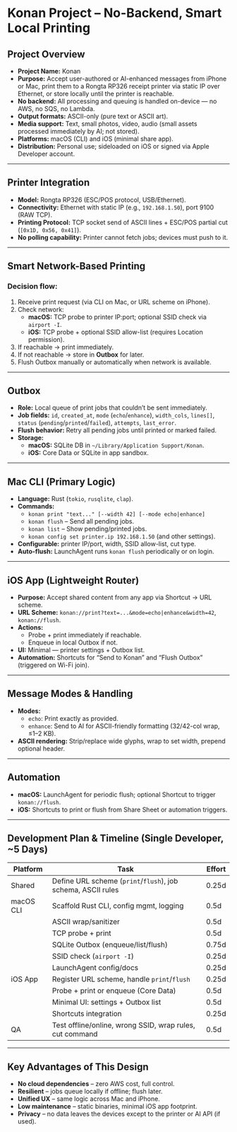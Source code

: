 # Konan Project – No-Backend, Smart Local Printing

## Project Overview

- **Project Name:** Konan
- **Purpose:** Accept user-authored or AI-enhanced messages from iPhone or Mac, print them to a Rongta RP326 receipt printer via static IP over Ethernet, or store locally until the printer is reachable.
- **No backend:** All processing and queuing is handled on-device — no AWS, no SQS, no Lambda.
- **Output formats:** ASCII-only (pure text or ASCII art).
- **Media support:** Text, small photos, video, audio (small assets processed immediately by AI; not stored).
- **Platforms:** macOS (CLI) and iOS (minimal share app).
- **Distribution:** Personal use; sideloaded on iOS or signed via Apple Developer account.

---

## Printer Integration

- **Model:** Rongta RP326 (ESC/POS protocol, USB/Ethernet).
- **Connectivity:** Ethernet with static IP (e.g., `192.168.1.50`), port 9100 (RAW TCP).
- **Printing Protocol:** TCP socket send of ASCII lines + ESC/POS partial cut (`[0x1D, 0x56, 0x41]`).
- **No polling capability:** Printer cannot fetch jobs; devices must push to it.

---

## Smart Network-Based Printing

### Decision flow:

1. Receive print request (via CLI on Mac, or URL scheme on iPhone).
2. Check network:
   - **macOS:** TCP probe to printer IP:port; optional SSID check via `airport -I`.
   - **iOS:** TCP probe + optional SSID allow-list (requires Location permission).
3. If reachable → print immediately.
4. If not reachable → store in **Outbox** for later.
5. Flush Outbox manually or automatically when network is available.

---

## Outbox

- **Role:** Local queue of print jobs that couldn’t be sent immediately.
- **Job fields:** `id`, `created_at`, `mode` (`echo`/`enhance`), `width_cols`, `lines[]`, `status` (`pending`/`printed`/`failed`), `attempts`, `last_error`.
- **Flush behavior:** Retry all pending jobs until printed or marked failed.
- **Storage:**
  - **macOS:** SQLite DB in `~/Library/Application Support/Konan`.
  - **iOS:** Core Data or SQLite in app sandbox.

---

## Mac CLI (Primary Logic)

- **Language:** Rust (`tokio`, `rusqlite`, `clap`).
- **Commands:**
  - `konan print "text..." [--width 42] [--mode echo|enhance]`
  - `konan flush` – Send all pending jobs.
  - `konan list` – Show pending/printed jobs.
  - `konan config set printer.ip 192.168.1.50` (and other settings).
- **Configurable:** printer IP/port, width, SSID allow-list, cut type.
- **Auto-flush:** LaunchAgent runs `konan flush` periodically or on login.

---

## iOS App (Lightweight Router)

- **Purpose:** Accept shared content from any app via Shortcut → URL scheme.
- **URL Scheme:** `konan://print?text=...&mode=echo|enhance&width=42`, `konan://flush`.
- **Actions:**
  - Probe + print immediately if reachable.
  - Enqueue in local Outbox if not.
- **UI:** Minimal — printer settings + Outbox list.
- **Automation:** Shortcuts for “Send to Konan” and “Flush Outbox” (triggered on Wi-Fi join).

---

## Message Modes & Handling

- **Modes:**
  - `echo`: Print exactly as provided.
  - `enhance`: Send to AI for ASCII-friendly formatting (32/42-col wrap, ≤1–2 KB).
- **ASCII rendering:** Strip/replace wide glyphs, wrap to set width, prepend optional header.

---

## Automation

- **macOS:** LaunchAgent for periodic flush; optional Shortcut to trigger `konan://flush`.
- **iOS:** Shortcuts to print or flush from Share Sheet or automation triggers.

---

## Development Plan & Timeline (Single Developer, ~5 Days)

| Platform  | Task                                                         | Effort |
| --------- | ------------------------------------------------------------ | ------ |
| Shared    | Define URL scheme (`print`/`flush`), job schema, ASCII rules | 0.25d  |
| macOS CLI | Scaffold Rust CLI, config mgmt, logging                      | 0.5d   |
|           | ASCII wrap/sanitizer                                         | 0.5d   |
|           | TCP probe + print                                            | 0.5d   |
|           | SQLite Outbox (enqueue/list/flush)                           | 0.75d  |
|           | SSID check (`airport -I`)                                    | 0.25d  |
|           | LaunchAgent config/docs                                      | 0.25d  |
| iOS App   | Register URL scheme, handle `print`/`flush`                  | 0.25d  |
|           | Probe + print or enqueue (Core Data)                         | 0.5d   |
|           | Minimal UI: settings + Outbox list                           | 0.5d   |
|           | Shortcuts integration                                        | 0.25d  |
| QA        | Test offline/online, wrong SSID, wrap rules, cut command     | 0.5d   |

---

## Key Advantages of This Design

- **No cloud dependencies** – zero AWS cost, full control.
- **Resilient** – jobs queue locally if offline; flush later.
- **Unified UX** – same logic across Mac and iPhone.
- **Low maintenance** – static binaries, minimal iOS app footprint.
- **Privacy** – no data leaves the devices except to the printer or AI API (if used).

